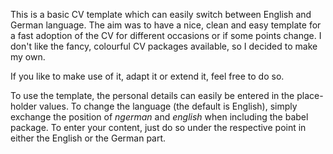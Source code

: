 This is a basic CV template which can easily switch between English and German language. The aim was to have a nice, clean and easy template for a fast adoption of the CV for different occasions or if some points change. I don't like the fancy, colourful CV packages available, so I decided to make my own.

If you like to make use of it, adapt it or extend it, feel free to do so.

To use the template, the personal details can easily be entered in the place-holder values. To change the language (the default is English), simply exchange the position of *ngerman* and *english* when including the babel package. To enter your content, just do so under the respective point in either the English or the German part. 
